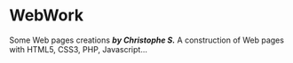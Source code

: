 # WebWork
Some Web pages creations
***by Christophe S.***
A construction of Web pages with HTML5, CSS3, PHP, Javascript...
